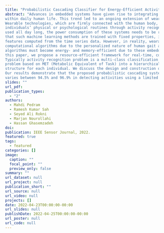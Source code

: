 ```yaml
---
title: "Probabilistic Cascading Classifier for Energy-Efficient Activity Monitoring in Wearables"
abstract: "Advances in embedded systems have given rise to integrating several small-size health monitoring devices
within daily human life. This trend led to an ongoing extension of wearable sensors in a broad range of applications.
Wearable technologies, which are firmly connected with the human body, utilize sensors and machine learning to describe
individuals’ physical or psychological routines through activity recognition and human movement. Since wearables are
used all day long, the power consumption of these systems needs to be reasonably low. Current research considers
that such machine learning methods are trained with fixed properties, including sensor sampling rate and statistical
features computed from the time series data. However, in reality, wearables require continuous reconfiguration of their
computational algorithms due to the personalized nature of human gait and movement. Furthermore, computational
algorithms must become energy- and memory-efficient due to these embedded sensors’ limited power and memory. In
this paper, we propose a resource-efficient framework for real-time, continuous, and on-node human activity recognition.
Typically activity recognition problem is a multi-class classification problem. However, we suggest transforming this
problem based on MET (Metabolic Equivalent of Task) into a hierarchical classification model, providing personalized
structure for each individual. We discuss the design and construction of this new configurable classification paradigm.
Our results demonstrate that the proposed probabilistic cascading system accuracy for different personalized scenarios
varies between 94.5% and 96.9% in detecting activities using a limited memory, while power usage of the system is reduced by as high as 17.2% compared to the traditional methods."
slides: ""
url_pdf: 
publication_types:
  - "2"
authors:
  - Mahdi Pedram
  - Ramesh Kumar Sah
  - Seyed Ali Rokni
  - Marjan Nourollahi
  - Hassan Ghasemzadeh
doi: 
publication: IEEE Sensor Journal, 2022.
featured: true
tags:
  - featured
categories: []
image:
  caption: ""
  focal_point: ""
  preview_only: false
summary: ""
url_dataset: null
url_project: null
publication_short: ""
url_source: null
url_video: null
projects: []
date: 2022-04-23T00:00:00-00:00
url_slides: null
publishDate: 2022-04-25T00:00:00-00:00
url_poster: null
url_code: null
---
```

